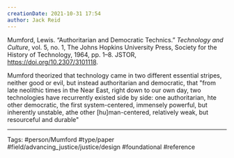 ```yaml
---
creationDate: 2021-10-31 17:54
author: Jack Reid
---
```


Mumford, Lewis. “Authoritarian and Democratic Technics.” *Technology and Culture*, vol. 5, no. 1, The Johns Hopkins University Press, Society for the History of Technology, 1964, pp. 1–8. JSTOR, https://doi.org/10.2307/3101118.

  

Mumford theorized that technology came in two different essential stripes, neither good or evil, but instead authoritarian and democratic, that "from late neolithic times in the Near East, right down to our own day, two technologies have recurrently existed side by side: one authoritarian, hte other democratic, the first system-centered, immensely powerful, but inherently unstable, athe other [hu]man-centered, relatively weak, but resourceful and durable"

---
Tags:
#person/Mumford
#type/paper
#field/advancing_justice/justice/design 
#foundational
#reference
